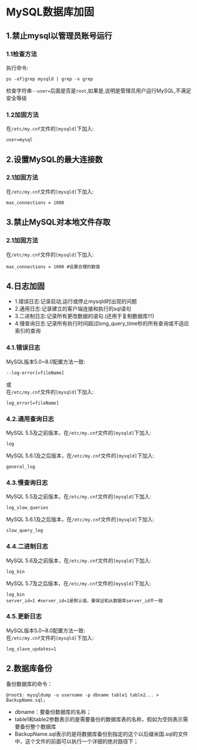 # MySQL数据库加固

## 1.禁止mysql以管理员账号运行

### 1.1检查方法
执行命令:<br>
```shell
ps -ef|grep mysqld | grep -v grep
```

检查字符串``--user=``后面是否是``root``,如果是,说明是管理员用户运行MySQL,不满足安全等级<br>

### 1.2加固方法
在``/etc/my.cnf``文件的``[mysqld]``下加入:<br>
```
user=mysql
```

## 2.设置MySQL的最大连接数

### 2.1加固方法
在``/etc/my.cnf``文件的``[mysqld]``下加入:<br>
```
max_connections = 1000
```

## 3.禁止MySQL对本地文件存取
### 2.1加固方法
在``/etc/my.cnf``文件的``[mysqld]``下加入:<br>
```
max_connections = 1000 #设置合理的数值
```

## 4.日志加固
- 1.错误日志:记录启动,运行或停止mysqld时出现的问题
- 2.通用日志:记录建立的客户端连接和执行的sql语句
- 3.二进制日志:记录所有更改数据的语句.(还用于复制数据库!!!)
- 4.慢查询日志:记录所有执行时间超过long_query_time秒的所有查询或不适应索引的查询


### 4.1.错误日志
MySQL版本5.0~8.0配置方法一致:<br>
```
--log-error[=fileName]
```
或<br>
在``/etc/my.cnf``文件的``[mysqld]``下加入:<br>
```
log_error[=fileName]
```

### 4.2.通用查询日志
MySQL 5.5及之前版本，在``/etc/my.cnf``文件的``[mysqld]``下加入:<br>
```shell
log
```

MySQL 5.6.1及之后版本，在``/etc/my.cnf``文件的``[mysqld]``下加入:<br>
```
general_log
```

### 4.3.慢查询日志
MySQL 5.5及之前版本，在``/etc/my.cnf``文件的``[mysqld]``下加入:<br>
```shell
log_slow_queries
```

MySQL 5.6.1及之后版本，在``/etc/my.cnf``文件的``[mysqld]``下加入:<br>
```shell
slow_query_log
```

### 4.4.二进制日志
MySQL 5.6及之前版本，在``/etc/my.cnf``文件的``[mysqld]``下加入:<br>
```shell
log_bin
```

MySQL 5.7及之后版本，在``/etc/my.cnf``文件的``[mysqld]``下加入:<br>
```shell
log_bin
server_id=1 #server_id=1是默认值，要保证和从数据库server_id不一致
```

### 4.5.更新日志
MySQL版本5.0~8.0配置方法一致:<br>
在``/etc/my.cnf``文件的``[mysqld]``下加入:<br>
```shell
log_slave_updates=1
```

## 2.数据库备份

备份数据库的命令：

```ssh
@root$: mysqldump -u username -p dbname table1 table2... > BackupName.sql;
```

- dbname：要备份数据库的名称；
- table1和table2参数表示的是需要备份的数据库表的名称，假如为空则表示需要备份整个数据库
- BackupName.sql表示的是将数据库备份到指定的这个以后缀米国.sql的文件中，这个文件的前面可以执行一个详细的绝对路径下；
